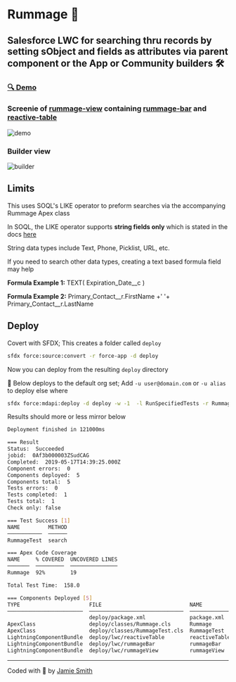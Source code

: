 # Rummage 🐒

## Salesforce LWC for searching thru records by setting sObject and fields as attributes via parent component or the App or Community builders 🛠

### [🔍 Demo](https://jsmithdev-developer-edition.na85.force.com/s/)

### Screenie of [rummage-view](force-app/main/default/lwc/rummageView) containing [rummage-bar](force-app/main/default/lwc/reactiveTable) and [reactive-table](force-app/main/default/lwc/reactiveTable) 

![demo](https://i.imgur.com/2lQFYnp.png)

### Builder view

![builder](https://i.imgur.com/LgdyMxD.png)

## Limits

This uses SOQL's LIKE operator to preform searches via the accompanying Rummage Apex class

In SOQL, the LIKE operator supports **string fields only** which is stated in the docs [here](https://developer.salesforce.com/docs/atlas.en-us.soql_sosl.meta/soql_sosl/sforce_api_calls_soql_select_comparisonoperators.htm)

String data types include Text, Phone, Picklist, URL, etc.

If you need to search other data types, creating a text based formula field may help

**Formula Example 1:** TEXT( Expiration_Date__c )

**Formula Example 2:** Primary_Contact__r.FirstName +' '+ Primary_Contact__r.LastName

## Deploy

Covert with SFDX; This creates a folder called `deploy`

```bash
sfdx force:source:convert -r force-app -d deploy
```

Now you can deploy from the resulting `deploy` directory

📌  Below deploys to the default org set; Add `-u user@domain.com` or `-u alias` to deploy else where

```bash
sfdx force:mdapi:deploy -d deploy -w -1  -l RunSpecifiedTests -r RummageTest --verbose
```


Results should more or less mirror below
```bash
Deployment finished in 121000ms

=== Result
Status:  Succeeded
jobid:  0Af3b000003ZSudCAG
Completed:  2019-05-17T14:39:25.000Z
Component errors:  0
Components deployed:  5
Components total:  5
Tests errors:  0
Tests completed:  1
Tests total:  1
Check only: false

=== Test Success [1]
NAME         METHOD
───────────  ──────
RummageTest  search

=== Apex Code Coverage
NAME     % COVERED  UNCOVERED LINES
───────  ─────────  ───────────────
Rummage  92%        19

Total Test Time:  158.0

=== Components Deployed [5]
TYPE                      FILE                            NAME           ID
────────────────────────  ──────────────────────────────  ─────────────  ──────────────────
                          deploy/package.xml              package.xml
ApexClass                 deploy/classes/Rummage.cls      Rummage        01p3b000000JeCWAA0
ApexClass                 deploy/classes/RummageTest.cls  RummageTest    01p3b000000JeCXAA0
LightningComponentBundle  deploy/lwc/reactiveTable        reactiveTable  0Rb3b0000004C9NCAU
LightningComponentBundle  deploy/lwc/rummageBar           rummageBar     0Rb3b0000004C9OCAU
LightningComponentBundle  deploy/lwc/rummageView          rummageView    0Rb3b0000004C9PCAU
```

---

Coded with 💝 by [Jamie Smith](https://jsmith.dev)